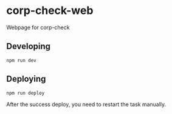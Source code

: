 # corp-check-web
Webpage for corp-check

## Developing

```
npm run dev
```

## Deploying

```
npm run deploy
```

After the success deploy, you need to restart the task manually.